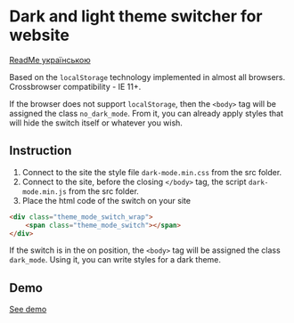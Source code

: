 # Dark and light theme switcher for website

[ReadMe українською](https://github.com/duron16/dark-mode/blob/master/README_UA.md)

Based on the `localStorage` technology implemented in almost all browsers. Crossbrowser compatibility - IE 11+.

If the browser does not support `localStorage`, then the `<body>` tag will be assigned the class `no_dark_mode`. From it, you can already apply styles that will hide the switch itself or whatever you wish.

## Instruction

1. Connect to the site the style file `dark-mode.min.css` from the src folder.
2. Connect to the site, before the closing `</body>` tag, the script `dark-mode.min.js` from the src folder.
3. Place the html code of the switch on your site
```html
<div class="theme_mode_switch_wrap">
	<span class="theme_mode_switch"></span>
</div>
```

If the switch is in the on position, the `<body>` tag will be assigned the class `dark_mode`. Using it, you can write styles for a dark theme.

## Demo

[See demo](https://duron16.github.io/dark-mode/)
